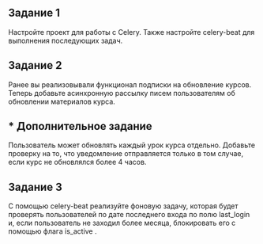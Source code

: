 ## Задание 1

Настройте проект для работы с Celery. Также настройте celery-beat для выполнения последующих задач.

## Задание 2

Ранее вы реализовывали функционал подписки на обновление курсов. Теперь добавьте асинхронную рассылку писем
пользователям об обновлении материалов курса.

##  * Дополнительное задание

Пользователь может обновлять каждый урок курса отдельно. Добавьте проверку на то, что уведомление отправляется только в
том случае, если курс не обновлялся более 4 часов.

## Задание 3

С помощью celery-beat реализуйте фоновую задачу, которая будет проверять пользователей по дате последнего входа по полю
last_login
и, если пользователь не заходил более месяца, блокировать его с помощью флага
is_active
.